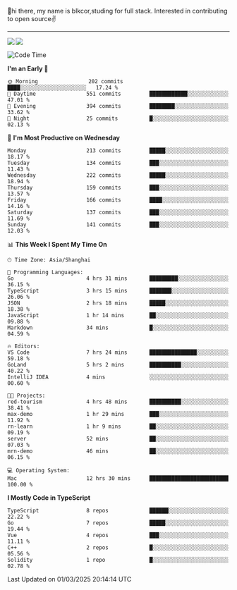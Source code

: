 👋hi there, my name is blkcor,studing for full stack.
Interested in contributing to open source✌️

<hr/>

![](https://github-readme-stats.vercel.app/api?username=blkcor)
<a href="https://github.com/blkcor/github-readme-stats">
    <img align="left" src="https://github-readme-stats.vercel.app/api/top-langs/?username=blkcor&hide=jupyter%20notebook,shaderlab,tex,c%23&langs_count=9" />
</a>


<!--START_SECTION:waka-->
![Code Time](http://img.shields.io/badge/Code%20Time-1%2C824%20hrs%2021%20mins-blue)

**I'm an Early 🐤** 

```text
🌞 Morning                202 commits         ████░░░░░░░░░░░░░░░░░░░░░   17.24 % 
🌆 Daytime                551 commits         ████████████░░░░░░░░░░░░░   47.01 % 
🌃 Evening                394 commits         ████████░░░░░░░░░░░░░░░░░   33.62 % 
🌙 Night                  25 commits          █░░░░░░░░░░░░░░░░░░░░░░░░   02.13 % 
```
📅 **I'm Most Productive on Wednesday** 

```text
Monday                   213 commits         █████░░░░░░░░░░░░░░░░░░░░   18.17 % 
Tuesday                  134 commits         ███░░░░░░░░░░░░░░░░░░░░░░   11.43 % 
Wednesday                222 commits         █████░░░░░░░░░░░░░░░░░░░░   18.94 % 
Thursday                 159 commits         ███░░░░░░░░░░░░░░░░░░░░░░   13.57 % 
Friday                   166 commits         ████░░░░░░░░░░░░░░░░░░░░░   14.16 % 
Saturday                 137 commits         ███░░░░░░░░░░░░░░░░░░░░░░   11.69 % 
Sunday                   141 commits         ███░░░░░░░░░░░░░░░░░░░░░░   12.03 % 
```


📊 **This Week I Spent My Time On** 

```text
🕑︎ Time Zone: Asia/Shanghai

💬 Programming Languages: 
Go                       4 hrs 31 mins       █████████░░░░░░░░░░░░░░░░   36.15 % 
TypeScript               3 hrs 15 mins       ███████░░░░░░░░░░░░░░░░░░   26.06 % 
JSON                     2 hrs 18 mins       █████░░░░░░░░░░░░░░░░░░░░   18.38 % 
JavaScript               1 hr 14 mins        ██░░░░░░░░░░░░░░░░░░░░░░░   09.88 % 
Markdown                 34 mins             █░░░░░░░░░░░░░░░░░░░░░░░░   04.59 % 

🔥 Editors: 
VS Code                  7 hrs 24 mins       ███████████████░░░░░░░░░░   59.18 % 
GoLand                   5 hrs 2 mins        ██████████░░░░░░░░░░░░░░░   40.22 % 
IntelliJ IDEA            4 mins              ░░░░░░░░░░░░░░░░░░░░░░░░░   00.60 % 

🐱‍💻 Projects: 
red-tourism              4 hrs 48 mins       ██████████░░░░░░░░░░░░░░░   38.41 % 
max-demo                 1 hr 29 mins        ███░░░░░░░░░░░░░░░░░░░░░░   11.92 % 
rn-learn                 1 hr 9 mins         ██░░░░░░░░░░░░░░░░░░░░░░░   09.19 % 
server                   52 mins             ██░░░░░░░░░░░░░░░░░░░░░░░   07.03 % 
mrn-demo                 46 mins             ██░░░░░░░░░░░░░░░░░░░░░░░   06.15 % 

💻 Operating System: 
Mac                      12 hrs 30 mins      █████████████████████████   100.00 % 
```

**I Mostly Code in TypeScript** 

```text
TypeScript               8 repos             ██████░░░░░░░░░░░░░░░░░░░   22.22 % 
Go                       7 repos             █████░░░░░░░░░░░░░░░░░░░░   19.44 % 
Vue                      4 repos             ███░░░░░░░░░░░░░░░░░░░░░░   11.11 % 
C++                      2 repos             █░░░░░░░░░░░░░░░░░░░░░░░░   05.56 % 
Solidity                 1 repo              █░░░░░░░░░░░░░░░░░░░░░░░░   02.78 % 
```




 Last Updated on 01/03/2025 20:14:14 UTC
<!--END_SECTION:waka-->


